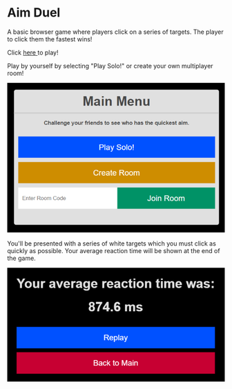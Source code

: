 # Aim Duel

A basic browser game where players click on a series of targets. The player to click them the fastest wins!

Click <a href="https://stormy-spire-67616.herokuapp.com/"> here </a> to play!

Play by yourself by selecting "Play Solo!" or create your own multiplayer room!

<img src="main_menu.png" />

You'll be presented with a series of white targets which you must click as quickly as possible. Your average reaction time will be shown at the end of the game.

<img src="game_over.png" />
